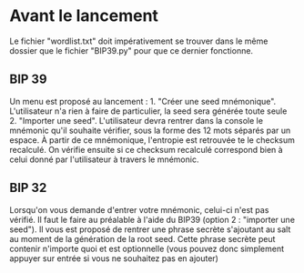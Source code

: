 # Avant le lancement

Le fichier "wordlist.txt" doit impérativement se trouver dans le même dossier que le fichier "BIP39.py" pour que ce dernier fonctionne.

## BIP 39

Un menu est proposé au lancement :
    1. "Créer une seed mnémonique". L'utilisateur n'a rien à faire de particulier, la seed sera générée toute seule
    2. "Importer une seed". L'utilisateur devra rentrer dans la console le mnémonic qu'il souhaite vérifier, sous la forme des 12 mots séparés par un espace. À partir de ce mnémonique, l'entropie est retrouvée te le checksum recalculé. On vérifie ensuite si ce checksum recalculé correspond bien à celui donné par l'utilisateur à travers le mnémonic.



## BIP 32

Lorsqu'on vous demande d'entrer votre mnémonic, celui-ci n'est pas vérifié. Il faut le faire au préalable à l'aide du BIP39 (option 2 : "importer une seed").
Il vous est proposé de rentrer une phrase secrète s'ajoutant au salt au moment de la génération de la root seed. Cette phrase secrète peut contenir n'importe quoi et est optionnelle (vous pouvez donc simplement appuyer sur entrée si vous ne souhaitez pas en ajouter)
